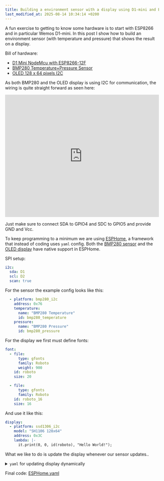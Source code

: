 ```yaml
---
title: Building a environment sensor with a display using D1-mini and ESPHome
last_modified_at: 2025-08-14 10:34:14 +0200
---
```


A fun exercise to getting to know some hardware is to start with ESP8266 and in particular Wemos D1-mini. In this post I show how to build an environment sensor (with temperature and pressure) that shows the result on a display.

Bill of hardware:

* [D1 Mini NodeMcu with ESP8266-12F](https://www.amazon.se/-/en/dp/B0D8W8N2DP) 
* [BMP280 Temperature+Pressure Sensor](https://www.amazon.se/-/en/dp/B07D8TPVVY)
* [OLED 128 x 64 pixels I2C](https://www.amazon.se/-/en/dp/B078J78R45)

As both BMP280 and the OLED display is using I2C for communication, the wiring is quite straight forward as seen here:

<div style="position: relative; width: 100%; padding-top: calc(max(56.25%, 400px));">
  <iframe src="https://app.cirkitdesigner.com/project/48e9be7c-39be-44cf-861c-c53e05d0b851?view=interactive_preview" style="position: absolute; top: 0; left: 0; width: 100%; height: 100%; border: none;"></iframe>
</div>

Just make sure to connect SDA to GPIO4 and SDC to GPIO5 and provide GND and Vcc.

To keep programming to a minimum we are using [ESPHome](https://esphome.io/), a framework that instead of coding uses `yaml` config. Both the [BMP280 sensor](https://esphome.io/components/sensor/bmp280.html) and the [OLED display](https://esphome.io/components/display/ssd1306.html) have native support in ESPHome.

SPI setup:

```yaml
i2c:
  sda: D1
  scl: D2
  scan: true
```

For the sensor the example config looks like this:

```yaml
  - platform: bmp280_i2c
    address: 0x76
    temperature:
      name: "BMP280 Temperature"
      id: bmp280_temperature
    pressure:
      name: "BMP280 Pressure"
      id: bmp280_pressure
```

For the display we first must define fonts:

```yaml
font:
  - file:
      type: gfonts
      family: Roboto
      weight: 900
    id: roboto
    size: 20

  - file:
      type: gfonts
      family: Roboto
    id: roboto_16
    size: 16
```

And use it like this:

```yaml
display:
  - platform: ssd1306_i2c
    model: "SH1106 128x64"
    address: 0x3C
    lambda: |-
      it.print(0, 0, id(roboto), "Hello World!");
```

What we like to do is update the display whenever our sensor updates..

<details markdown="1">
  <summary><code class="language-plaintext highlighter-rouge">yaml</code> for updating display dynamically</summary>

```yaml
display:
  - platform: ssd1306_i2c
    model: "SH1106 128x64"
    address: 0x3C
    lambda: |-
      it.print(0, 0, id(roboto_16), "Temp / Pressure");

      // Print temperature
      if (id(bmp280_temperature).has_state()) {
        it.printf(
          127,
          23,
          id(roboto),
          TextAlign::TOP_RIGHT,
          "%.1f °C",
          id(bmp280_temperature).state
        );
      }

      // Print pressure
      if (id(bmp280_pressure).has_state()) {
        it.printf(
            127,
            60,
            id(roboto),
            TextAlign::BASELINE_RIGHT,
            "%.1f hPa",
            id(bmp280_pressure).state
        );
      }
```

</details>

Final code: [ESPHome.yaml](https://gist.github.com/fredrike/6f230d2e828717db8960e6e7e9e4dbf8)
